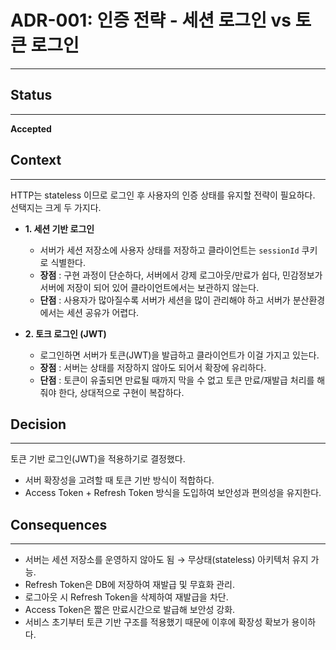 # ADR-001: 인증 전략 - 세션 로그인 vs 토큰 로그인

---

## Status

---
**Accepted**

## Context

---

HTTP는 stateless 이므로 로그인 후 사용자의 인증 상태를 유지할 전략이 필요하다. 선택지는 크게 두 가지다.

- **1. 세션 기반 로그인**
    - 서버가 세션 저장소에 사용자 상태를 저장하고 클라이언트는 `sessionId` 쿠키로 식별한다.
    - **장점** : 구현 과정이 단순하다, 서버에서 강제 로그아웃/만료가 쉽다, 민감정보가 서버에 저장이 되어 있어 클라이언트에서는 보관하지 않는다.
    - **단점** : 사용자가 많아질수록 서버가 세션을 많이 관리해야 하고 서버가 분산환경에서는 세션 공유가 어렵다.

- **2. 토크 로그인 (JWT)**
    - 로그인하면 서버가 토큰(JWT)을 발급하고 클라이언트가 이걸 가지고 있는다.
    - **장점** : 서버는 상태를 저장하지 않아도 되어서 확장에 유리하다.
    - **단점** : 토큰이 유출되면 만료될 때까지 막을 수 없고 토큰 만료/재발급 처리를 해줘야 한다, 상대적으로 구현이 복잡하다.

## Decision

---

토큰 기반 로그인(JWT)을 적용하기로 결정했다.
- 서버 확장성을 고려할 때 토큰 기반 방식이 적합하다.
- Access Token + Refresh Token 방식을 도입하여 보안성과 편의성을 유지한다.

## Consequences

---
- 서버는 세션 저장소를 운영하지 않아도 됨 → 무상태(stateless) 아키텍처 유지 가능.
- Refresh Token은 DB에 저장하여 재발급 및 무효화 관리.
- 로그아웃 시 Refresh Token을 삭제하여 재발급을 차단.
- Access Token은 짧은 만료시간으로 발급해 보안성 강화.
- 서비스 초기부터 토큰 기반 구조를 적용했기 때문에 이후에 확장성 확보가 용이하다.